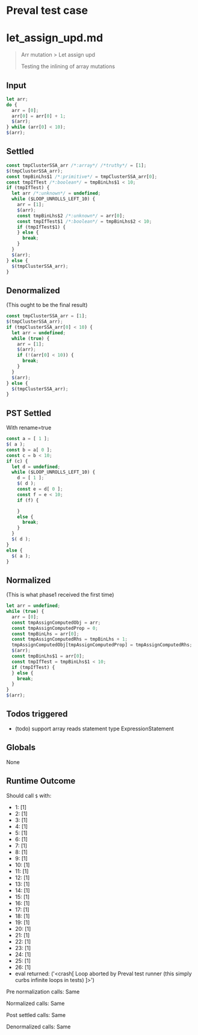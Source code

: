 # Preval test case

# let_assign_upd.md

> Arr mutation > Let assign upd
>
> Testing the inlining of array mutations

## Input

`````js filename=intro
let arr;
do {
  arr = [0];
  arr[0] = arr[0] + 1;
  $(arr);
} while (arr[0] < 10);
$(arr);
`````


## Settled


`````js filename=intro
const tmpClusterSSA_arr /*:array*/ /*truthy*/ = [1];
$(tmpClusterSSA_arr);
const tmpBinLhs$1 /*:primitive*/ = tmpClusterSSA_arr[0];
const tmpIfTest /*:boolean*/ = tmpBinLhs$1 < 10;
if (tmpIfTest) {
  let arr /*:unknown*/ = undefined;
  while ($LOOP_UNROLLS_LEFT_10) {
    arr = [1];
    $(arr);
    const tmpBinLhs$2 /*:unknown*/ = arr[0];
    const tmpIfTest$1 /*:boolean*/ = tmpBinLhs$2 < 10;
    if (tmpIfTest$1) {
    } else {
      break;
    }
  }
  $(arr);
} else {
  $(tmpClusterSSA_arr);
}
`````


## Denormalized
(This ought to be the final result)

`````js filename=intro
const tmpClusterSSA_arr = [1];
$(tmpClusterSSA_arr);
if (tmpClusterSSA_arr[0] < 10) {
  let arr = undefined;
  while (true) {
    arr = [1];
    $(arr);
    if (!(arr[0] < 10)) {
      break;
    }
  }
  $(arr);
} else {
  $(tmpClusterSSA_arr);
}
`````


## PST Settled
With rename=true

`````js filename=intro
const a = [ 1 ];
$( a );
const b = a[ 0 ];
const c = b < 10;
if (c) {
  let d = undefined;
  while ($LOOP_UNROLLS_LEFT_10) {
    d = [ 1 ];
    $( d );
    const e = d[ 0 ];
    const f = e < 10;
    if (f) {

    }
    else {
      break;
    }
  }
  $( d );
}
else {
  $( a );
}
`````


## Normalized
(This is what phase1 received the first time)

`````js filename=intro
let arr = undefined;
while (true) {
  arr = [0];
  const tmpAssignComputedObj = arr;
  const tmpAssignComputedProp = 0;
  const tmpBinLhs = arr[0];
  const tmpAssignComputedRhs = tmpBinLhs + 1;
  tmpAssignComputedObj[tmpAssignComputedProp] = tmpAssignComputedRhs;
  $(arr);
  const tmpBinLhs$1 = arr[0];
  const tmpIfTest = tmpBinLhs$1 < 10;
  if (tmpIfTest) {
  } else {
    break;
  }
}
$(arr);
`````


## Todos triggered


- (todo) support array reads statement type ExpressionStatement


## Globals


None


## Runtime Outcome


Should call `$` with:
 - 1: [1]
 - 2: [1]
 - 3: [1]
 - 4: [1]
 - 5: [1]
 - 6: [1]
 - 7: [1]
 - 8: [1]
 - 9: [1]
 - 10: [1]
 - 11: [1]
 - 12: [1]
 - 13: [1]
 - 14: [1]
 - 15: [1]
 - 16: [1]
 - 17: [1]
 - 18: [1]
 - 19: [1]
 - 20: [1]
 - 21: [1]
 - 22: [1]
 - 23: [1]
 - 24: [1]
 - 25: [1]
 - 26: [1]
 - eval returned: ('<crash[ Loop aborted by Preval test runner (this simply curbs infinite loops in tests) ]>')

Pre normalization calls: Same

Normalized calls: Same

Post settled calls: Same

Denormalized calls: Same
